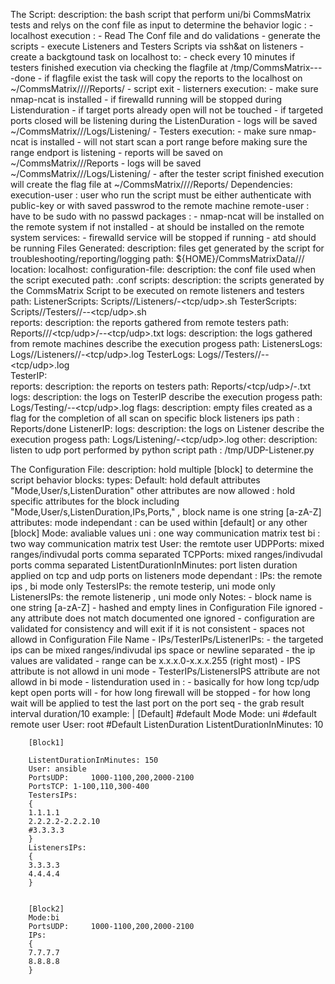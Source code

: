 The Script:
    description: the bash script that perform uni/bi CommsMatrix tests and relys on the conf file as input to determine the behavior
    logic :
       - localhost execution :
            - Read The Conf file and do validations
            - generate the scripts
            - execute Listeners and Testers Scripts via ssh&at on listeners
            - create a backgtound task on localhost  to:
                - check every 10 minutes if testers finished execution via checking the flagfile at  /tmp/CommsMatrix-<ConfFileName>-<BlockName>-<Date>-done
                - if flagfile exist the task will copy the reports to the localhost on ~<user>/CommsMatrix/<Date>/<ConfFileName>/<BlockName>/Reports/<TesterIP>
            - script exit
        - listerners execution:
            - make sure nmap-ncat is installed
            - if firewalld running will be stopped during Listenduration
            - if target ports already open will not be touched
            - if targeted ports closed will be listening during the ListenDuration
            - logs will be saved ~<user>/CommsMatrix/<Date>/<ConfFileName>/Logs/Listening/
        - Testers execution:
            - make sure nmap-ncat is installed
            - will not start scan a port range before making sure the range endport is listening
            - reports will be saved on ~<user>/CommsMatrix/<Date>/<ConfFileName>/Reports
            - logs will be saved ~<user>/CommsMatrix/<Date>/<ConfFileName>/Logs/Listening/
            - after the tester script finished execution will create the flag file at ~<user>/CommsMatrix/<Date>/<ConfFileName>/<BlockName>/Reports/<TesterIP>
    Dependencies:
        execution-user : user who run the script must be either authenticate with public-key or with saved passwrod to the remote machine
        remote-user    : have to be sudo with no passwd
        packages : 
            - nmap-ncat  will be installed on the remote system if not installed
            - at should be installed on the remote system
        services:
            - firewalld service will be stopped if running
            - atd should be running 
    Files Generated:
        description: files get generated by the script for troubleshooting/reporting/logging 
        path:   ${HOME}/CommsMatrixData/<ConfFileName>/<Date>/
        location:
           localhost:
                configuration-file:
                    description: the conf file used when the script executed
                    path: <ConfFileName>.conf
                scripts:
                    description: the scripts generated by the CommsMatrix Script to be executed on remote listeners and testers
                    path: 
                        ListenerScripts: Scripts/<BlockName>/Listeners/<ListenerIP>-<tcp/udp>.sh
                        TesterScripts:  Scripts/<BlockName>/Testers/<TesterIP>/<TesterIP>-<ListenerIP>-<tcp/udp>.sh                    
                reports:
                    description:  the reports gathered from remote testers
                    path:               Reports/<BlockName>/<TesterIP>/<tcp/udp>/<TesterIP>-<ListenerIP>-<tcp/udp>.txt
                logs:
                    description:  the logs gathered from remote machines describe the execution progess
                    path: 
                        ListenersLogs:  Logs/<BlockName>/Listeners/<ListenerIP>/<ListenerIP>-<tcp/udp>.log
                        TesterLogs:     Logs/<BlockName>/Testers/<TesterIP>/<TesterIP>-<ListenerIP>-<tcp/udp>.log                                  
           TesterIP:                
                reports:
                    description:  the reports on testers
                    path: Reports/<tcp/udp>/<TesterIP>-<ListenerIP>.txt
                logs:
                    description:  the logs on TesterIP describe the execution progess
                    path: Logs/Testing/<TesterIP>-<ListenerIP>-<tcp/udp>.log
                flags:
                    description:   empty files created as a flag for the completion of all scan on specific block listeners ips 
                    path       :     Reports/done
            ListenerIP:
                logs:
                    description:  the logs on Listener describe the execution progess
                    path: Logs/Listening/<ListenerIP>-<tcp/udp>.log
                other:
                    description:   listen to udp port performed by python script
                    path       :   /tmp/UDP-Listener.py

The Configuration File:
    description: hold multiple [block] to determine the script behavior
    blocks:
        types:
           Default:   hold default attributes "Mode,User/s,ListenDuration" other attributes are now allowed
           <Others>:   hold specific attributes for the block including "Mode,User/s,ListenDuration,IPs,Ports," , block name is one string [a-zA-Z]
        attributes:
            mode independant : can be used within [default] or any other [block]
                Mode: avaliable values
                    uni :   one  way communication matrix test
                    bi  :   two way communication matrix test
                User:          the remtote user
                UDPPorts:      mixed ranges/indivudal ports comma separated
                TCPPorts:      mixed ranges/indivudal ports comma separated
                ListentDurationInMinutes: port listen duration applied on tcp and udp ports on listeners
            mode dependant :
                            IPs: the remote ips , bi mode only 
                            TestersIPs:      the remote testerip, uni mode only
                            ListenersIPs:    the remote listenerip , uni mode only
    Notes:
        - block name is one string [a-zA-Z]
        - hashed and empty lines in Configuration File ignored 
        - any attribute does not match documented one ignored
        - configuration are validated for consistency and will exit if it is not consistent
        - spaces not allowd in Configuration File Name
        - IPs/TesterIPs/ListenerIPs:
                - the targeted ips can be mixed ranges/indivudal ips space or newline separated
                - the ip values are validated
                - range can be x.x.x.0-x.x.x.255 (right most)
                - IPS attribute is not allowd in uni mode
                - TesterIPs/ListenersIPS attribute are not allowd in bi mode
        - listenduration used in :
            - basically for how long  tcp/udp kept open ports will
            - for how long firewall will be stopped
            - for how long wait will be applied to test the last port on the port seq
            - the grab result interval duration/10
    example: |
        [Default]
        #default Mode
        Mode: uni
        #default remote user
        User: root
        #Default ListenDuration
        ListentDurationInMinutes: 10

        [Block1]

        ListentDurationInMinutes: 150
        User: ansible
        PortsUDP:     1000-1100,200,2000-2100
        PortsTCP: 1-100,110,300-400
        TestersIPs:
        {
        1.1.1.1
        2.2.2.2-2.2.2.10
        #3.3.3.3
        }
        ListenersIPs:
        {
        3.3.3.3
        4.4.4.4
        }


        [Block2]
        Mode:bi
        PortsUDP:     1000-1100,200,2000-2100
        IPs:
        {
        7.7.7.7
        8.8.8.8
        }
        